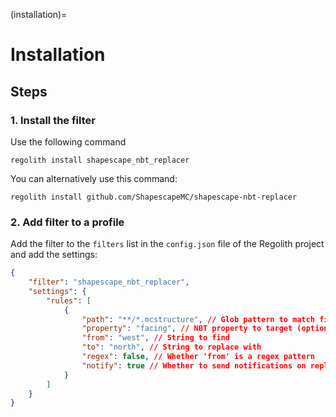 (installation)=

# Installation

## Steps

### 1. Install the filter

Use the following command

```
regolith install shapescape_nbt_replacer
```

You can alternatively use this command:

```
regolith install github.com/ShapescapeMC/shapescape-nbt-replacer
```

### 2. Add filter to a profile

Add the filter to the `filters` list in the `config.json` file of the Regolith project and add the settings:

```json
{
	"filter": "shapescape_nbt_replacer",
	"settings": {
		"rules": [
			{
				"path": "**/*.mcstructure", // Glob pattern to match files
				"property": "facing", // NBT property to target (optional)
				"from": "west", // String to find
				"to": "north", // String to replace with
				"regex": false, // Whether 'from' is a regex pattern
				"notify": true // Whether to send notifications on replacements
			}
		]
	}
}
```
